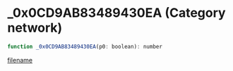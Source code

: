 # _0x0CD9AB83489430EA (Category network)

```js
function _0x0CD9AB83489430EA(p0: boolean): number
```

[filename](_0x0CD9AB83489430EA_m.md ':include')